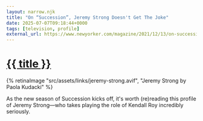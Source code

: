 ```yaml
---
layout: narrow.njk
title: "On “Succession”, Jeremy Strong Doesn't Get The Joke"
date: 2025-07-07T09:18:44+0000
tags: [television, profile]
external_url: https://www.newyorker.com/magazine/2021/12/13/on-succession-jeremy-strong-doesnt-get-the-joke?ref=daniel.pizza
---
```

<h1><a href="{{ external_url }}">{{ title }}</a></h1>

{% retinaImage "src/assets/links/jeremy-strong.avif", "Jeremy Strong by Paola Kudacki" %}

As the new season of Succession kicks off, it's worth (re)reading this profile of Jeremy Strong—who takes playing the role of Kendall Roy incredibly seriously.